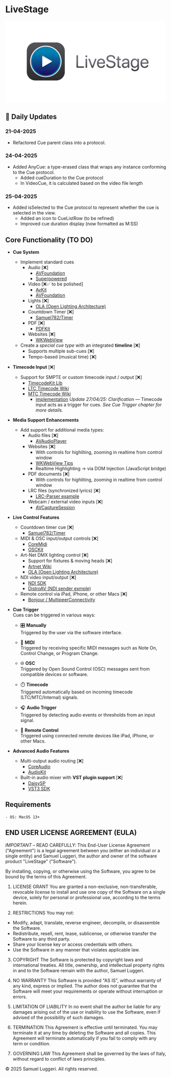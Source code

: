 # LiveStage 

![Banner](Media/Banner.png)

## 📝 Daily Updates

### 21-04-2025
  - Refactored Cue parent class into a protocol.
### 24-04-2025
  - Added AnyCue: a type-erased class that wraps any instance conforming to the Cue protocol.
	-	Added cueDuration to the Cue protocol
	  -	In VideoCue, it is calculated based on the video file length
### 25-04-2025
  - Added isSelected to the Cue protocol to represent whether the cue is selected in the view.
 	-	Added an icon to CueListRow (to be refined)
	-	Improved cue duration display (now formatted as M:SS)

## Core Functionality (TO DO)
- **Cue System**
  - Implement standard cues
    - Audio [❌]
      - [AVFoundation](https://developer.apple.com/documentation/avfoundation)
      - [Superpowered](https://superpowered.com)
    - Video [❌✅ to be polished]
      - [AvKit](https://developer.apple.com/documentation/avkit)
      - [AVFoundation](https://developer.apple.com/documentation/avfoundation)
    - Lights [❌]
      - [OLA (Open Lighting Architecture)](https://www.openlighting.org)
    - Countdown Timer [❌]
      - [Samuel782/Timer](https://github.com/Samuel782/timer)
    - PDF  [❌]
      - [PDFKit](https://developer.apple.com/documentation/pdfkit)
    - Websites [❌]
      - [WKWebView](https://developer.apple.com/documentation/webkit/wkwebview)
  - Create a *special cue type* with an integrated **timeline**  [❌]
    - Supports multiple sub-cues [❌]
    - Tempo-based (musical time) [❌]

- **Timecode Input**  [❌]
  - Support for SMPTE or custom timecode input / output [❌]
    - [TimecodeKit Lib](https://github.com/orchetect/TimecodeKit)
    - [LTC Timecode Wiki](https://en.wikipedia.org/wiki/Linear_timecode)
    - [MTC Timecode Wiki](https://en.wikipedia.org/wiki/MIDI_timecode)
      - [implementation](https://github.com/Figure53/TimecodeDisplay/tree/master)
  *Update 27/04/25: Clarification* — Timecode input acts as a trigger for cues. _See Cue Trigger chapter for more details._

- **Media Support Enhancements**  
  - Add support for additional media types:  
    - Audio files  [❌]
      - [AVAudioPlayer](https://developer.apple.com/documentation/avfaudio/avaudioplayer)
    - Websites [❌]
        - With controls for highliting, zooming in realtime from control window
        - [WKWebView Tips](https://nshipster.com/wkwebview/)
        - Realtime Highlighting → via DOM Injection (JavaScript bridge)
    - PDF documents  [❌]
        - With controls for highliting, zooming in realtime from control window 
    - LRC files (synchronized lyrics)  [❌]
      - [LRC-Parser example](https://github.com/anhthii/lrc-parser)
    - Webcam / external video inputs [❌]
      - [AVCaptureSession](https://developer.apple.com/documentation/avfoundation/avcapturesession)

- **Live Control Features**  
  - Countdown timer cue  [❌]
    - [Samuel782/Timer](https://github.com/Samuel782/timer)
  - MIDI & OSC input/output controls  [❌]
    - [CoreMidi](https://developer.apple.com/documentation/coremidi/)
    - [OSCKit](https://github.com/orchetect/OSCKit)
  - Art-Net DMX lighting control  [❌]
    - Support for fixtures & moving heads  [❌]
    - [Artnet Wiki](https://en.wikipedia.org/wiki/Art-Net)
    - [OLA (Open Lighting Architecture)](https://www.openlighting.org)
  - NDI video input/output  [❌]
    - [NDI SDK](https://ndi.video/for-developers/ndi-sdk/)
    - [DistroAV (NDI sender exmple)](https://github.com/DistroAV/DistroAV)
  - Remote control via iPad, iPhone, or other Macs [❌]
    - [Bonjour / MultipeerConnectivity](https://developer.apple.com/documentation/multipeerconnectivity)

- **Cue Trigger**  
  Cues can be triggered in various ways:
  
  - 🎛️ **Manually**  
    Triggered by the user via the software interface.

  - 🎹 **MIDI**  
    Triggered by receiving specific MIDI messages such as Note On, Control Change, or Program Change.

  - 🌐 **OSC**  
    Triggered by Open Sound Control (OSC) messages sent from compatible devices or software.

  - ⏱️ **Timecode**  
    Triggered automatically based on incoming timecode (LTC/MTC/Internal) signals.

  - 🎧 **Audio Trigger**  
    Triggered by detecting audio events or thresholds from an input signal.

  - 🍏 **Remote Control**  
    Triggered using connected remote devices like iPad, iPhone, or other Macs.

- **Advanced Audio Features**  
  - Multi-output audio routing  [❌]
    - [CoreAudio](https://developer.apple.com/documentation/coreaudio)
    - [AudioKit](https://www.audiokit.io)
  - Built-in audio mixer with **VST plugin support** [❌]
    - [DaisySP](https://github.com/electro-smith/DaisySP)
    - [VST3 SDK](https://www.steinberg.net/developers/)

## Requirements 
    - OS: MacOS 13+


## END USER LICENSE AGREEMENT (EULA)

*IMPORTANT* – READ CAREFULLY: This End-User License Agreement ("Agreement") is a legal agreement between you (either an individual or a single entity) and Samuel Luggeri, the author and owner of the software product "LiveStage" ("Software").

By installing, copying, or otherwise using the Software, you agree to be bound by the terms of this Agreement.

1. LICENSE GRANT
You are granted a non-exclusive, non-transferable, revocable license to install and use one copy of the Software on a single device, solely for personal or professional use, according to the terms herein.

2. RESTRICTIONS
You may not:
- Modify, adapt, translate, reverse engineer, decompile, or disassemble the Software.
- Redistribute, resell, rent, lease, sublicense, or otherwise transfer the Software to any third party.
- Share your license key or access credentials with others.
- Use the Software in any manner that violates applicable law.

3. COPYRIGHT
The Software is protected by copyright laws and international treaties. All title, ownership, and intellectual property rights in and to the Software remain with the author, Samuel Luggeri.

4. NO WARRANTY
This Software is provided "AS IS", without warranty of any kind, express or implied. The author does not guarantee that the Software will meet your requirements or operate without interruption or errors.

5. LIMITATION OF LIABILITY
In no event shall the author be liable for any damages arising out of the use or inability to use the Software, even if advised of the possibility of such damages.

6. TERMINATION
This Agreement is effective until terminated. You may terminate it at any time by deleting the Software and all copies. This Agreement will terminate automatically if you fail to comply with any term or condition.

7. GOVERNING LAW
This Agreement shall be governed by the laws of Italy, without regard to conflict of laws principles.

© 2025 Samuel Luggeri. All rights reserved.
